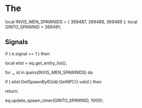 # The
local INVIS_MEN_SPAWNIDS = { 369487, 369488, 369489 };
local GINTO_SPAWNID = 369491;



## Signals

if ( e.signal == 1 ) then


local elist = eq.get_entity_list();





for _, id in ipairs(INVIS_MEN_SPAWNIDS) do



if ( elist:GetSpawnByID(id):GetNPC().valid ) then




return;






eq.update_spawn_timer(GINTO_SPAWNID, 1000);